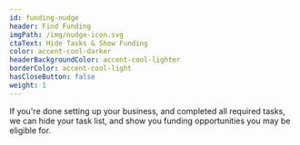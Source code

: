 ```yaml
---
id: funding-nudge
header: Find Funding
imgPath: /img/nudge-icon.svg
ctaText: Hide Tasks & Show Funding
color: accent-cool-darker
headerBackgroundColor: accent-cool-lighter
borderColor: accent-cool-light
hasCloseButton: false
weight: 1
---
```


If you're done setting up your business, and completed all required tasks, we can hide your task list, and show you funding opportunities you may be eligible for.
